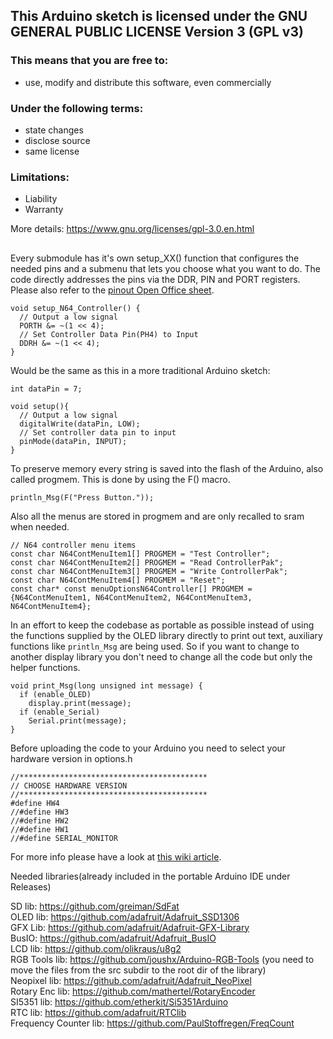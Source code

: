 ## This Arduino sketch is licensed under the GNU GENERAL PUBLIC LICENSE Version 3 (GPL v3)    

### This means that you are free to:    
- use, modify and distribute this software, even commercially    

### Under the following terms:    
- state changes   
- disclose source   
- same license   

### Limitations:
- Liability   
- Warranty   

More details: https://www.gnu.org/licenses/gpl-3.0.en.html    

## 

Every submodule has it's own setup_XX() function that configures the needed pins and a submenu that lets you choose what you want to do. 
The code directly addresses the pins via the DDR, PIN and PORT registers.   
Please also refer to the [pinout Open Office sheet](https://github.com/sanni/cartreader/blob/master/pinout.ods).    
```
void setup_N64_Controller() {  
  // Output a low signal  
  PORTH &= ~(1 << 4);  
  // Set Controller Data Pin(PH4) to Input  
  DDRH &= ~(1 << 4);  
}  
```

Would be the same as this in a more traditional Arduino sketch:  
```
int dataPin = 7;   

void setup(){    
  // Output a low signal   
  digitalWrite(dataPin, LOW);   
  // Set controller data pin to input  
  pinMode(dataPin, INPUT);  
}  
```
To preserve memory every string is saved into the flash of the Arduino, also called progmem. This is done by using the F() macro.   
```
println_Msg(F("Press Button."));  
```
Also all the menus are stored in progmem and are only recalled to sram when needed.  
```
// N64 controller menu items  
const char N64ContMenuItem1[] PROGMEM = "Test Controller";  
const char N64ContMenuItem2[] PROGMEM = "Read ControllerPak";  
const char N64ContMenuItem3[] PROGMEM = "Write ControllerPak";  
const char N64ContMenuItem4[] PROGMEM = "Reset";  
const char* const menuOptionsN64Controller[] PROGMEM = {N64ContMenuItem1, N64ContMenuItem2, N64ContMenuItem3, N64ContMenuItem4};  
```
In an effort to keep the codebase as portable as possible instead of using the functions supplied by the OLED library directly to print out text, auxiliary functions like `println_Msg` are being used. So if you want to change to another display library you don't need to change all the code but only the helper functions. 
```
void print_Msg(long unsigned int message) {
  if (enable_OLED)
    display.print(message);
  if (enable_Serial)
    Serial.print(message);
}
```

Before uploading the code to your Arduino you need to select your hardware version in options.h        
```
//******************************************     
// CHOOSE HARDWARE VERSION     
//******************************************    
#define HW4    
//#define HW3    
//#define HW2    
//#define HW1    
//#define SERIAL_MONITOR    

```

For more info please have a look at [this wiki article](https://github.com/sanni/cartreader/wiki/How-to-flash-the-Arduino).   

Needed libraries(already included in the portable Arduino IDE under Releases)   

SD lib: https://github.com/greiman/SdFat    
OLED lib: https://github.com/adafruit/Adafruit_SSD1306    
GFX Lib: https://github.com/adafruit/Adafruit-GFX-Library    
BusIO: https://github.com/adafruit/Adafruit_BusIO    
LCD lib: https://github.com/olikraus/u8g2     
RGB Tools lib: https://github.com/joushx/Arduino-RGB-Tools (you need to move the files from the src subdir to the root dir of the library)    
Neopixel lib: https://github.com/adafruit/Adafruit_NeoPixel    
Rotary Enc lib: https://github.com/mathertel/RotaryEncoder    
SI5351 lib: https://github.com/etherkit/Si5351Arduino        
RTC lib: https://github.com/adafruit/RTClib      
Frequency Counter lib: https://github.com/PaulStoffregen/FreqCount    
